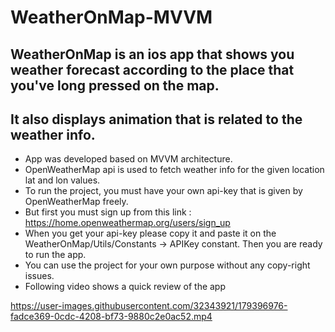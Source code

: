 # WeatherOnMap-MVVM
## WeatherOnMap is an ios app that shows you weather forecast according to the place that you've long pressed on the map.
## It also displays animation that is related to the weather info.
- App was developed based on MVVM architecture.
- OpenWeatherMap api is used to fetch weather info for the given location lat and lon values.
- To run the project, you must have your own api-key that is given by OpenWeatherMap freely.
- But first you must sign up from this link : https://home.openweathermap.org/users/sign_up
- When you get your api-key please copy it and paste it on the WeatherOnMap/Utils/Constants -> APIKey constant. Then you are
ready to run the app.
- You can use the project for your own purpose without any copy-right issues.
- Following video shows a quick review of the app



https://user-images.githubusercontent.com/32343921/179396976-fadce369-0cdc-4208-bf73-9880c2e0ac52.mp4

